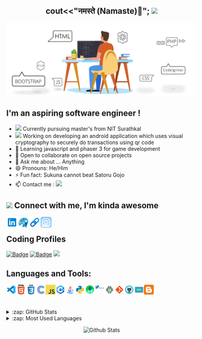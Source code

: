 <h2 align="center"> cout<<"नमस्ते (Namaste)🙏"; <img src="https://media.giphy.com/media/mGcNjsfWAjY5AEZNw6/giphy.gif" width="50"></h2> 

 <img alt="GIF" src="https://github.com/fzd370/fzd370/blob/main/3.gif"/>

## I'm an aspiring software engineer !
- <img src="https://media.giphy.com/media/fYSnHlufseco8Fh93Z/giphy.gif" width="30"> Currently pursuing master's from NIT Surathkal
- <img src="https://media.giphy.com/media/WUlplcMpOCEmTGBtBW/giphy.gif" width="30"> Working on developing an android application which uses visual cryptography to securely do transactions using qr code
- 🌱 Learning javascript and phaser 3 for game development
- 👯 Open to collaborate on open source projects
- 💬 Ask me about ... Anything
- 😄 Pronouns: He/Him
- ⚡ Fun fact: Sukuna cannot beat Satoru Gojo
- 📫 Contact me : [![](https://img.shields.io/badge/Gmail-shuklashivamk2%40gmail.com-red?logo=Gmail&logoColor=Red&labelColor=black)](mailto:shuklashivamk2@gmail.com)


### <h2><img src="https://media.giphy.com/media/LnQjpWaON8nhr21vNW/giphy.gif" width="60"> Connect with me, I'm kinda awesome</h2>
[<img align="left" alt="kindaichi | LinkedIn" width="30px" src="https://github.com/fzd370/fzd370/blob/main/linkedin.png" />][linkedin]
[<img align="left" alt="kindaichi | LinkedIn" width="30px" src="https://github.com/fzd370/fzd370/blob/main/paint.png" />][artportfolio]
[<img align="left" alt="kindaichi | LinkedIn" width="30px" src="https://github.com/fzd370/fzd370/blob/main/link.png" />][blog]
[<img align="left" alt="kindaichi | LinkedIn" width="30px" src="https://github.com/fzd370/fzd370/blob/main/instagram.png" />][instagram]

<br />

### <h2>Coding Profiles</h2>
[![Badge](https://cp-logo.vercel.app/codeforces/ssk2)][codeforces]    [![Badge](https://cp-logo.vercel.app/leetcode/Kindaichi)][leetcode]     [![](https://img.shields.io/badge/HackerRank-kindaichi-brightgreen?logo=HackerRank&logoColor=Green&labelColor=black)](https://www.hackerrank.com/shuklashivamk2)
 



### <h2>Languages and Tools:</h2>

[<img align="left" alt="Visual Studio Code" width="26px" src="https://github.com/fzd370/fzd370/blob/main/visual.png" />][linkedin]
[<img align="left" alt="HTML5" width="26px" src="https://raw.githubusercontent.com/github/explore/80688e429a7d4ef2fca1e82350fe8e3517d3494d/topics/html/html.png" />][linkedin]
[<img align="left" alt="CSS3" width="26px" src="https://raw.githubusercontent.com/github/explore/80688e429a7d4ef2fca1e82350fe8e3517d3494d/topics/css/css.png" />][linkedin]
[<img align="left" alt="C" width="26px" src="https://github.com/fzd370/fzd370/blob/main/c.png" />][linkedin]
[<img align="left" alt="JavaScript" width="26px" src="https://raw.githubusercontent.com/github/explore/80688e429a7d4ef2fca1e82350fe8e3517d3494d/topics/javascript/javascript.png" />][linkedin]
[<img align="left" alt="C++" width="26px" src="https://github.com/fzd370/fzd370/blob/main/c%2B%2B.png" />][linkedin]
[<img align="left" alt="Java" width="26px" src="https://github.com/fzd370/fzd370/blob/main/java.gif" />][linkedin]
[<img align="left" alt="python" width="26px" src="https://github.com/fzd370/fzd370/blob/main/python.gif" />][linkedin]
[<img align="left" alt="Android_Studio" width="26px" src="https://github.com/fzd370/fzd370/blob/main/studio.png" />][linkedin]
[<img align="left" alt="SQLite" width="26px" src="https://github.com/fzd370/fzd370/blob/main/sqlite.png" />][linkedin]
[<img align="left" alt="Android" width="26px" src="https://github.com/fzd370/fzd370/blob/main/android.png" />][linkedin]
[<img align="left" alt="Git" width="26px" src="https://github.com/fzd370/fzd370/blob/main/git.png" />][linkedin]
[<img align="left" alt="GitHub" width="26px" src="https://github.com/fzd370/fzd370/blob/main/github.gif" />][linkedin]
[<img align="left" alt="XML" width="26px" src="https://github.com/fzd370/fzd370/blob/main/xml.png" />][linkedin]
[<img align="left" alt="Blogger" width="26px" src="https://github.com/fzd370/fzd370/blob/main/blogger.png" />][linkedin]


<br />
<br />

### <h2></h2>
<details>
  <summary>:zap: GitHub Stats</summary>

  <img align="left" alt="Shivam's GitHub Stats" src="https://github-readme-stats.vercel.app/api?username=fzd370&show_icons=true&hide_border=true" />

</details>
 
<details>
  <summary>:zap: Most Used Languages</summary>

<img align="left" alt="Shivam's GitHub Top Languages" src="https://github-readme-stats.vercel.app/api/top-langs/?username=fzd370" />

</details>

<p align="center">
        <img src="https://raw.githubusercontent.com/mayhemantt/mayhemantt/Update/svg/Bottom.svg" alt="Github Stats" />
</p>

<!--- ## Snake eating my contributions ![snake gif](https://github.com/fzd370/fzd370/blob/output/github-contribution-grid-snake.gif)-->


[artportfolio]: https://shyomsketches.blogspot.com/
[instagram]: https://www.instagram.com/kindaichi_k/
[linkedin]: https://linkedin.com/in/ssk2
[blog]: https://orendainyou.blogspot.com/2022/09/venkat-panchapakesan-memorial.html
[codeforces]: https://codeforces.com/profile/ssk2
[codechef]: https://www.codechef.com/users/fzd314
[leetcode]: https://leetcode.com/Kindaichi/
